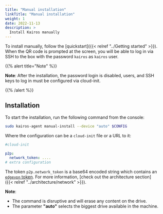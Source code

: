 ```yaml
---
title: "Manual installation"
linkTitle: "Manual installation"
weight: 1
date: 2022-11-13
description: >
  Install Kairos manually
---
```


To install manually, follow the [quickstart]({{< relref "../Getting started" >}}). When the QR code is prompted at the screen, you will be able to log in via SSH to the box with the password `kairos` as `kairos` user.

{{% alert title="Note" %}}

**Note**: After the installation, the password login is disabled, users, and SSH keys to log in must be configured via cloud-init.

{{% /alert %}}


## Installation

To start the installation, run the following command from the console:

```bash
sudo kairos-agent manual-install --device "auto" $CONFIG
```

Where the configuration can be a `cloud-init` file or a URL to it:

```yaml
#cloud-init

p2p:
  network_token: ....
# extra configuration
```

The token `p2p.network_token` is a base64 encoded string which
contains an [`edgevpn` token](https://github.com/mudler/edgevpn/blob/master/docs/content/en/docs/Concepts/Token/_index.md). For more information, [check out the architecture section]({{< relref "../architecture/network" >}}).

**Note**: 
- The command is disruptive and will erase any content on the drive.
- The parameter **"auto"** selects the biggest drive available in the machine.
